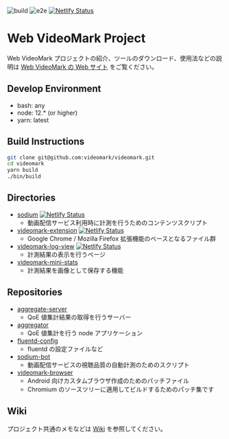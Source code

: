 ![build](https://github.com/videomark/videomark/workflows/build/badge.svg?branch=master)
![e2e](https://github.com/videomark/videomark/workflows/e2e/badge.svg?branch=master)
[![Netlify Status](https://api.netlify.com/api/v1/badges/0d2a4ed0-102a-47db-8291-c241d66a909b/deploy-status)](https://app.netlify.com/sites/sodium-extension/deploys)

# Web VideoMark Project

Web VideoMark プロジェクトの紹介、ツールのダウンロード、使用法などの説明は [Web VideoMark の Web サイト](https://vm.webdino.org/) をご覧ください。

## Develop Environment

- bash: any
- node: 12.* (or higher)
- yarn: latest

## Build Instructions

```sh
git clone git@github.com:videomark/videomark.git
cd videomark
yarn build
./bin/build
```

## Directories

- [sodium](packages/sodium) [![Netlify Status](https://api.netlify.app/api/v1/badges/2557c75c-0b3c-450b-b4dc-0f7b9fda88dd/deploy-status)](https://app.netlify.app/sites/sodium-js/deploys)
  - 動画配信サービス利用時に計測を行うためのコンテンツスクリプト
- [videomark-extension](packages/videomark-extension) [![Netlify Status](https://api.netlify.app/api/v1/badges/0d2a4ed0-102a-47db-8291-c241d66a909b/deploy-status)](https://app.netlify.app/sites/sodium-extension/deploys)
  - Google Chrome / Mozilla Firefox 拡張機能のベースとなるファイル群
- [videomark-log-view](packages/videomark-log-view) [![Netlify Status](https://api.netlify.app/api/v1/badges/381b781f-df6b-451a-829e-d15634b9b72f/deploy-status)](https://app.netlify.app/sites/videomark-log-view/deploys)
  - 計測結果の表示を行うページ
- [videomark-mini-stats](packages/videomark-mini-stats)
  - 計測結果を画像として保存する機能

## Repositories

- [aggregate-server](https://github.com/videomark/aggregate-server)
  - QoE 値集計結果の取得を行うサーバー
- [aggregator](https://github.com/videomark/aggregator)
  - QoE 値集計を行う node アプリケーション
- [fluentd-config](https://github.com/videomark/fluentd-config)
  - fluentd の設定ファイルなど
- [sodium-bot](https://github.com/videomark/sodium-bot)
  - 動画配信サービスの視聴品質の自動計測のためのスクリプト
- [videomark-browser](https://github.com/videomark/videomark-browser)
  - Android 向けカスタムブラウザ作成のためのパッチファイル
  - Chromium のソースツリーに適用してビルドするためのパッチ集です

## Wiki

プロジェクト共通のメモなどは [Wiki](https://github.com/videomark/videomark/wiki) を参照してください。
